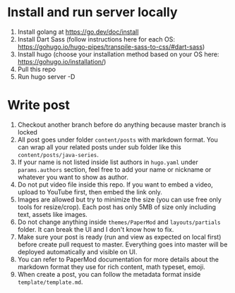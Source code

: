 # Install and run server locally

1. Install golang at https://go.dev/doc/install
2. Install Dart Sass (follow instructions here for each OS: https://gohugo.io/hugo-pipes/transpile-sass-to-css/#dart-sass)
3. Install hugo (choose your installation method based on your OS here: https://gohugo.io/installation/)
4. Pull this repo
5. Run hugo server -D

# Write post

1. Checkout another branch before do anything because master branch is locked
2. All post goes under folder `content/posts` with markdown format. You can wrap all your related posts under sub folder like this `content/posts/java-series`.
3. If your name is not listed inside list authors in `hugo.yaml` under `params.authors` section, feel free to add your name or nickname or whatever you want to show as author.
3. Do not put video file inside this repo. If you want to embed a video, upload to YouTube first, then embed the link only.
4. Images are allowed but try to minimize the size (you can use free only tools for resize/crop). Each post has only 5MB of size only including text, assets like images.
5. Do not change anything inside `themes/PaperMod` and `layouts/partials` folder. It can break the UI and I don't know how to fix.
6. Make sure your post is ready (run and view as expected on local first) before create pull request to master. Everything goes into master will be deployed automatically and visible on UI.
7. You can refer to PaperMod documentation for more details about the markdown format they use for rich content, math typeset, emoji.
8. When create a post, you can follow the metadata format inside `template/template.md`.
